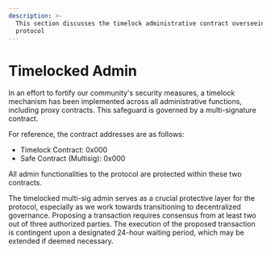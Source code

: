 ```yaml
---
description: >-
  This section discusses the timelock administrative contract overseeing the
  protocol
---
```


# Timelocked Admin

In an effort to fortify our community's security measures, a timelock mechanism has been implemented across all administrative functions, including proxy contracts. This safeguard is governed by a multi-signature contract.

For reference, the contract addresses are as follows:

* Timelock Contract: 0x000
* Safe Contract (Multisig): 0x000

All admin functionalities to the protocol are protected within these two contracts.

The timelocked multi-sig admin serves as a crucial protective layer for the protocol, especially as we work towards transitioning to decentralized governance. Proposing a transaction requires consensus from at least two out of three authorized parties. The execution of the proposed transaction is contingent upon a designated 24-hour waiting period, which may be extended if deemed necessary.
